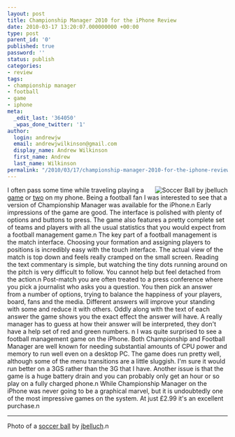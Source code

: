 ```yaml
---
layout: post
title: Championship Manager 2010 for the iPhone Review
date: 2010-03-17 13:20:07.000000000 +00:00
type: post
parent_id: '0'
published: true
password: ''
status: publish
categories:
- review
tags:
- championship manager
- football
- game
- iphone
meta:
  _edit_last: '364050'
  _wpas_done_twitter: '1'
author:
  login: andrewjw
  email: andrewjwilkinson@gmail.com
  display_name: Andrew Wilkinson
  first_name: Andrew
  last_name: Wilkinson
permalink: "/2010/03/17/championship-manager-2010-for-the-iphone-review/"
---
```

<a href="http://www.flickr.com/photos/jakescreations/57665246/"><img src="{{ site.baseurl }}/assets/57665246_476f598ce2_m.jpg" alt="Soccer Ball by jbelluch" style="float:right;" /></a>I often pass some time while traveling playing a <a href="http://andrewwilkinson.wordpress.com/2009/06/01/flightcontrol-review/">game</a> or <a href="http://andrewwilkinson.wordpress.com/2009/04/02/wolfenstein-3d-iphone-review/">two</a> on my phone. Being a football fan I was interested to see that a version of Championship Manager was available for the iPhone.n
Early impressions of the game are good. The interface is polished with plenty of options and buttons to press. The game also features a pretty complete set of teams and players with all the usual statistics that you would expect from a football management game.n
The key part of a football management is the match interface. Choosing your formation and assigning players to positions is incredibly easy with the touch interface. The actual view of the match is top down and feels really cramped on the small screen. Reading the text commentary is simple, but watching the tiny dots running around on the pitch is very difficult to follow. You cannot help but feel detached from the action.n
Post-match you are often treated to a press conference where you pick a journalist who asks you a question. You then pick an answer from a number of options, trying to balance the happiness of your players, board, fans and the media. Different answers will improve your standing with some and reduce it with others. Oddly along with the text of each answer the game shows you the exact effect the answer will have. A really manager has to guess at how their answer will be interpreted, they don't have a help set of red and green numbers. n
I was quite surprised to see a football management game on the iPhone. Both Championship and Football Manager are well known for needing substantial amounts of CPU power and memory to run well even on a desktop PC. The game does run pretty well, although some of the menu transitions are a little sluggish. I'm sure it would run better on a 3GS rather than the 3G that I have. Another issue is that the game is a huge battery drain and you can probably only get an hour or so play on a fully charged phone.n
While Championship Manager on the iPhone was never going to be a graphical marvel, but it is undoubtedly one of the most impressive games on the system. At just £2.99 it's an excellent purchase.n
<hr />
Photo of a <a href="http://www.flickr.com/photos/jakescreations/57665246/">soccer ball</a> by <a href="http://www.flickr.com/photos/jakescreations/">jbelluch</a>.n
